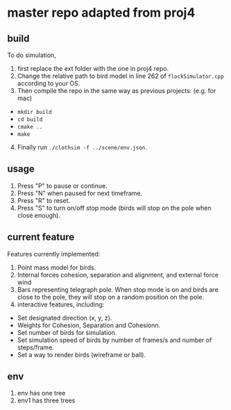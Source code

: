 # master repo adapted from proj4

## build
To do simulation, 
1. first replace the ext folder with the one in proj4 repo. 
2. Change the relative path to bird model in line 262 of `flockSimulator.cpp` according to your OS.
3. Then compile the repo in the same way as previous projects:  (e.g. for mac)
- `mkdir build`
- `cd build`
- `cmake ..`
- `make`
4. Finally run `./clothsim -f ../scene/env.json`.
## usage
1. Press "P" to pause or continue.
2. Press "N" when paused for next timeframe.
3. Press "R" to reset.
4. Press "S" to turn on/off stop mode (birds will stop on the pole when close enough).

## current feature
Features currently implemented:
1. Point mass model for birds. 
2. Internal forces cohesion, separation and alignment, and external force wind
3. Bars representing telegraph pole. When stop mode is on and birds are close to the pole, they will stop on a random position on the pole.
4. interactive features, including:
- Set designated direction (x, y, z).
- Weights for Cohesion, Separation and Cohesionn.
- Set number of birds for simulation.
- Set simulation speed of birds by number of frames/s and number of steps/frame.
- Set a way to render birds (wireframe or ball).

## env
1. env has one tree
2. env1 has three trees
